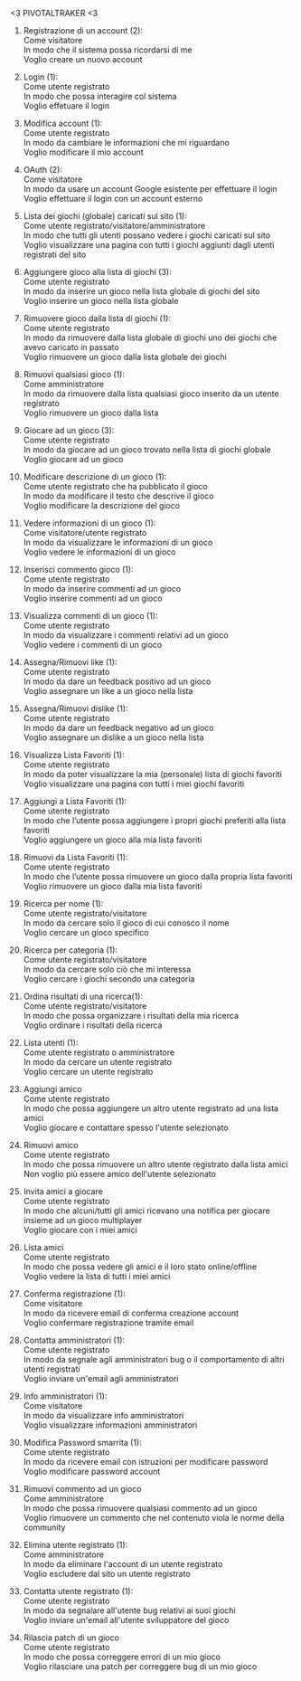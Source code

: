 
 <3 PIVOTALTRAKER <3

1) Registrazione di un account (2):
<br>Come visitatore
<br>In modo che il sistema possa ricordarsi di me
<br>Voglio creare un nuovo account
2) Login (1):
<br>Come utente registrato
<br>In modo che possa interagire col sistema
<br>Voglio effetuare il login
3) Modifica account (1):
<br>Come utente registrato
<br>In modo da cambiare le informazioni che mi riguardano
<br>Voglio modificare il mio account
4) OAuth (2):
<br>Come visitatore
<br>In modo da usare un account Google esistente per effettuare il login
<br>Voglio effettuare il login con un account esterno
5) Lista dei giochi (globale) caricati sul sito (1):
<br>Come utente registrato/visitatore/amministratore 
<br>In modo che tutti gli utenti possano vedere i giochi caricati sul sito
<br>Voglio visualizzare una pagina con tutti i giochi aggiunti dagli utenti registrati del sito
6) Aggiungere gioco alla lista di giochi (3):
<br>Come utente registrato
<br>In modo da inserire un gioco nella lista globale di giochi del sito
<br>Voglio inserire un gioco nella lista globale
7) Rimuovere gioco dalla lista di giochi (1):
<br>Come utente registrato
<br>In modo da rimuovere dalla lista globale di giochi uno dei giochi che avevo caricato in passato
<br>Voglio rimuovere un gioco dalla lista globale dei giochi
8) Rimuovi qualsiasi gioco (1):
<br>Come amministratore
<br>In modo da rimuovere dalla lista qualsiasi gioco inserito da un utente registrato
<br>Voglio rimuovere un gioco dalla lista
9) Giocare ad un gioco (3):
<br>Come utente registrato
<br>In modo da giocare ad un gioco trovato nella lista di giochi globale
<br>Voglio giocare ad un gioco

10) Modificare descrizione di un gioco (1):
<br>Come utente registrato che ha pubblicato il gioco
<br>In modo da modificare il testo che descrive il gioco
<br>Voglio modificare la descrizione del gioco

11) Vedere informazioni di un gioco (1):
<br>Come visitatore/utente registrato
<br>In modo da visualizzare le informazioni di un gioco
<br>Voglio vedere le informazioni di un gioco

12) Inserisci commento gioco (1):
<br>Come utente registrato
<br>In modo da inserire commenti ad un gioco
<br>Voglio inserire commenti ad un gioco

13) Visualizza commenti di un gioco (1):
<br>Come utente registrato
<br>In modo da visualizzare i commenti relativi ad un gioco
<br>Voglio vedere i commenti di un gioco

14) Assegna/Rimuovi like (1):
<br>Come utente registrato
<br>In modo da dare un feedback positivo ad un gioco
<br>Voglio assegnare un like a un gioco nella lista

15) Assegna/Rimuovi dislike (1):
<br>Come utente registrato
<br>In modo da dare un feedback negativo ad un gioco
<br>Voglio assegnare un dislike a un gioco nella lista

16) Visualizza Lista Favoriti (1):
<br>Come utente registrato
<br>In modo da poter visualizzare la mia (personale) lista di giochi favoriti
<br>Voglio visualizzare una pagina con tutti i miei giochi favoriti

17) Aggiungi a Lista Favoriti (1):
<br>Come utente registrato
<br>In modo che l’utente possa aggiungere i propri giochi preferiti alla lista favoriti
<br>Voglio aggiungere un gioco alla mia lista favoriti

18) Rimuovi da Lista Favoriti (1):
<br>Come utente registrato
<br>In modo che l’utente possa rimuovere un gioco dalla propria lista favoriti
<br>Voglio rimuovere un gioco dalla mia lista favoriti

19) Ricerca per nome (1):
<br>Come utente registrato/visitatore
<br>In modo da cercare solo il gioco di cui conosco il nome
<br>Voglio cercare un gioco specifico

20) Ricerca per categoria (1):
<br>Come utente registrato/visitatore
<br>In modo da cercare solo ciò che mi interessa
<br>Voglio cercare i giochi secondo una categoria

21) Ordina risultati di una ricerca(1):
<br>Come utente registrato/visitatore
<br>In modo che possa organizzare i risultati della mia ricerca
<br>Voglio ordinare i risultati della ricerca

22) Lista utenti (1):
<br>Come utente registrato o amministratore
<br>In modo da cercare un utente registrato
<br>Voglio cercare un utente registrato

23) Aggiungi amico
<br> Come utente registrato
<br> In modo che possa aggiungere un altro utente registrato ad una lista amici
<br> Voglio giocare e contattare spesso l'utente selezionato

24) Rimuovi amico
<br> Come utente registrato
<br> In modo che possa rimuovere un altro utente registrato dalla lista amici
<br> Non voglio più essere amico dell'utente selezionato

25) Invita amici a giocare
<br> Come utente registrato
<br> In modo che alcuni/tutti gli amici ricevano una notifica per giocare insieme ad un gioco multiplayer
<br> Voglio giocare con i miei amici

26) Lista amici
<br> Come utente registrato
<br> In modo che possa vedere gli amici e il loro stato online/offline
<br> Voglio vedere la lista di tutti i miei amici

27) Conferma registrazione (1):
<br>Come visitatore
<br>In modo da ricevere email di conferma creazione account
<br>Voglio confermare registrazione tramite email

28) Contatta amministratori (1):
<br>Come utente registrato
<br>In modo da segnale agli amministratori bug o il comportamento di altri utenti registrati
<br>Voglio inviare un'email agli amministratori

29) Info amministratori (1):
<br>Come visitatore
<br>In modo da visualizzare info amministratori
<br>Voglio visualizzare informazioni amministratori

30) Modifica Password smarrita (1):
<br>Come utente registrato
<br>In modo da ricevere email con istruzioni per modificare password
<br>Voglio modificare password account

31) Rimuovi commento ad un gioco
<br> Come amministratore
<br> In modo che possa rimuovere qualsiasi commento ad un gioco
<br> Voglio rimuovere un commento che nel contenuto viola le norme della community

32) Elimina utente registrato (1):
<br>Come amministratore
<br>In modo da eliminare l'account di un utente registrato
<br>Voglio escludere dal sito un utente registrato

33) Contatta utente registrato (1):
<br>Come utente registrato
<br>In modo da segnalare all'utente bug relativi ai suoi giochi
<br>Voglio inviare un'email all'utente sviluppatore del gioco

34) Rilascia patch di un gioco
<br> Come utente registrato
<br> In modo che possa correggere errori di un mio gioco
<br> Voglio rilasciare una patch per correggere bug di un mio gioco